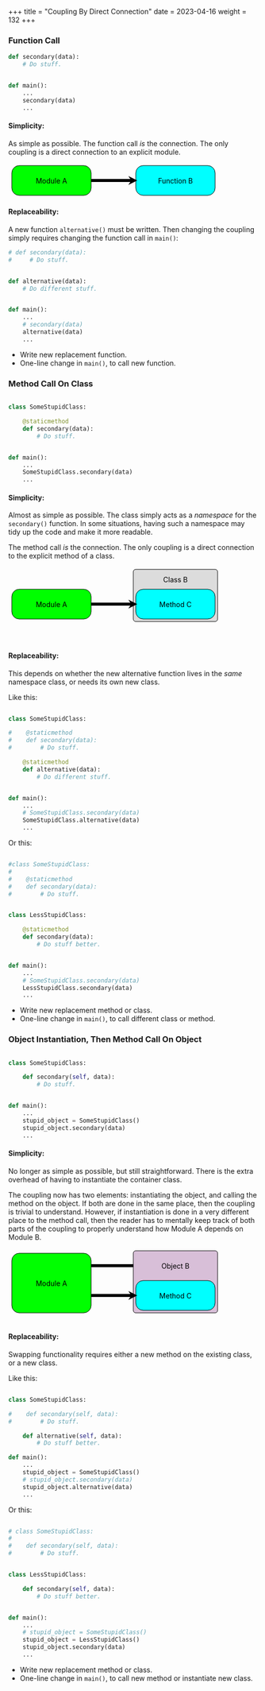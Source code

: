 +++
title = "Coupling By Direct Connection"
date = 2023-04-16
weight = 132
+++

###  Function Call

```py
def secondary(data):
    # Do stuff.


def main():
    ...
    secondary(data)
    ...
```
#### Simplicity:
As simple as possible.  The function call _is_ the connection.  The only coupling is a direct connection to an explicit module.

<div align="center">
<svg width="500" height="70">
    <defs>
        <marker
            id="arrowhead"
            markerWidth="3" markerHeight="3" 
            refX="2" refY="1.5"
            orient="auto"
        >
            <polygon points="1 1.5, 0 3, 3 1.5, 0 0"/>
        </marker>
    </defs>
    <rect x="5"   y="5" width="160" height="60" rx="15" stroke="black" fill="lime" />
    <text x="85" y="35" text-anchor="middle" alignment-baseline="central">Module A</text>
    <rect x="255" y="5" width="160" height="60" rx="15" stroke="black" fill="cyan" />
    <text x="335" y="35" text-anchor="middle" alignment-baseline="central">Function B</text>
    <line x1="165" y1="35" x2="252" y2="35" stroke="black" stroke-width="6" marker-end="url(#arrowhead)"/>
</svg>
</div>


#### Replaceability:
A new function `alternative()` must be written.  Then changing the coupling simply requires changing the function call in `main()`:
```py
# def secondary(data):
#     # Do stuff.


def alternative(data):
    # Do different stuff.


def main():
    ...
    # secondary(data)
    alternative(data)
    ...
```
* Write new replacement function.
* One-line change in `main()`, to call new function.

### Method Call On Class

```py

class SomeStupidClass:

    @staticmethod
    def secondary(data):
        # Do stuff.


def main():
    ...
    SomeStupidClass.secondary(data)
    ...
```
#### Simplicity:
Almost as simple as possible.  The class simply acts as a _namespace_ for the `secondary()` function.  In some situations, having such a namespace may tidy up the code and make it more readable.

The method call _is_ the connection.  The only coupling is a direct connection to the explicit method of a class.

<div align="center">
<svg width="500" height=120">
    <defs>
        <marker
            id="arrowhead"
            markerWidth="3" markerHeight="3" 
            refX="2" refY="1.5"
            orient="auto"
        >
            <polygon points="1 1.5, 0 3, 3 1.5, 0 0"/>
        </marker>
    </defs>
    <rect x="5"  y="45" width="160" height="60" rx="15" stroke="black" fill="lime" />
    <text x="85" y="75" text-anchor="middle" alignment-baseline="central">Module A</text>
    <rect x="250" y="5" width="170" height="105" rx="5" stroke="black" fill="gainsboro" />
    <text x="335" y="25" text-anchor="middle" alignment-baseline="central">Class B</text>
    <rect x="255" y="45" width="160" height="60" rx="15" stroke="black" fill="cyan" />
    <text x="335" y="75" text-anchor="middle" alignment-baseline="central">Method C</text>
    <line x1="165" y1="75" x2="252" y2="75" stroke="black" stroke-width="6" marker-end="url(#arrowhead)"/>
</svg>
</div>

#### Replaceability:
This depends on whether the new alternative function lives in the _same_ namespace class, or needs its own new class.

Like this:
```py

class SomeStupidClass:

#    @staticmethod
#    def secondary(data):
#        # Do stuff.

    @staticmethod
    def alternative(data):
        # Do different stuff.


def main():
    ...
    # SomeStupidClass.secondary(data)
    SomeStupidClass.alternative(data)
    ...
```

Or this:
```py

#class SomeStupidClass:
#
#    @staticmethod
#    def secondary(data):
#        # Do stuff.


class LessStupidClass:

    @staticmethod
    def secondary(data):
        # Do stuff better.


def main():
    ...
    # SomeStupidClass.secondary(data)
    LessStupidClass.secondary(data)
    ...
```
* Write new replacement method or class.
* One-line change in `main()`, to call different class or method.


### Object Instantiation, Then Method Call On Object

```py

class SomeStupidClass:

    def secondary(self, data):
        # Do stuff.


def main():
    ...
    stupid_object = SomeStupidClass()
    stupid_object.secondary(data)
    ...
```

#### Simplicity:
No longer as simple as possible, but still straightforward.  There is the extra overhead of having to instantiate the container class.

The coupling now has two elements: instantiating the object, and calling the method on the object.  If both are done in the same place, then the coupling is trivial to understand.  However, if instantiation is done in a very different place to the method call, then the reader has to mentally keep track of both parts of the coupling to properly understand how Module A depends on Module B.

<div align="center">
<svg width="500" height=130">
    <defs>
        <marker
            id="arrowhead"
            markerWidth="3" markerHeight="3" 
            refX="2" refY="1.5"
            orient="auto"
        >
            <polygon points="1 1.5, 0 3, 3 1.5, 0 0"/>
        </marker>
    </defs>
    <rect x="5"  y="10" width="160" height="120" rx="15" stroke="black" fill="lime" />
    <text x="85" y="70" text-anchor="middle" alignment-baseline="central">Module A</text>
    <rect x="250" y="5" width="170" height="125" rx="5" stroke="black" fill="thistle" />
    <text x="335" y="35" text-anchor="middle" alignment-baseline="central">Object B</text>
    <rect x="255" y="65" width="160" height="60" rx="15" stroke="black" fill="cyan" />
    <text x="335" y="95" text-anchor="middle" alignment-baseline="central">Method C</text>
    <line x1="165" y1="35" x2="250" y2="35" stroke="black" stroke-width="6" />
    <line x1="165" y1="95" x2="252" y2="95" stroke="black" stroke-width="6" marker-end="url(#arrowhead)"/>
</svg>
</div>


#### Replaceability:
Swapping functionality requires either a new method on the existing class, or a new class.

Like this:
```py

class SomeStupidClass:

#    def secondary(self, data):
#        # Do stuff.

    def alternative(self, data):
        # Do stuff better.

def main():
    ...
    stupid_object = SomeStupidClass()
    # stupid_object.secondary(data)
    stupid_object.alternative(data)
    ...
```

Or this:
```py

# class SomeStupidClass:
#
#    def secondary(self, data):
#        # Do stuff.


class LessStupidClass:

    def secondary(self, data):
        # Do stuff better.


def main():
    ...
    # stupid_object = SomeStupidClass()
    stupid_object = LessStupidClass()
    stupid_object.secondary(data)
    ...
```

* Write new replacement method or class.
* One-line change in `main()`, to call new method or instantiate new class.

